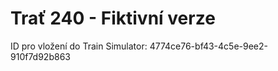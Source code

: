# Trať 240 - Fiktivní verze

ID pro vložení do Train Simulator: 4774ce76-bf43-4c5e-9ee2-910f7d92b863
